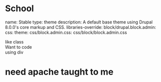 # School


name: Stable
type: theme
description: A default base theme using Drupal 8.0.0's core markup and CSS.
libraries-override:
  block/drupal.block.admin:
    css:
      theme:
        css/block.admin.css: css/block/block.admin.css
		
<div> like class
  </div>
  <div> Want to code
	</div>

<div> using div
	</div>
	<div><h1> need apache taught to me
	</div>
